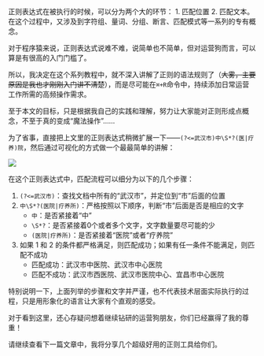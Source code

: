 正则表达式在被执行的时候，可以分为两个大的环节： 1. 匹配位置 2. 匹配文本。在这个过程中，又涉及到字符组、量词、分组、断言、匹配模式等一系列的专有概念。

对于程序猿来说，正则表达式说难不难，说简单也不简单，但对运营狗而言，可以算是有很高的入门门槛了。

所以，我决定在这个系列教程中，就不深入讲解了正则的语法规则了（~~大雾，主要原因是我也才刚刚入门讲不清楚~~），而是尽可能在`⌘+R`命令中，持续添加日常运营工作所需的高频操作需求。

至于本文的目标，只是根据我自己的实践和理解，努力让大家能对正则形成点概念，不至于真的变成“魔法操作”……

为了省事，直接把上文里的正则表达式稍微扩展一下——`(?<=武汉市)中\S*?(医|疗养)院`，然后通过可视化的方式做一个最最简单的讲解：

![](http://assets.libukai.top/img/正则可视化.jpg)

在这个正则表达式中，匹配流程可以细分为以下的几个步骤：

1. `(?<=武汉市)`：查找文档中所有的“武汉市”，并定位到“市”后面的位置
2. `中\S*?(医院|疗养所)`：严格按照以下顺序，判断“市”后面是否是相应的文字
    + `中`：是否紧接着“中”
    + `\S*?`：是否紧接着0个或者多个文字，文字数量要尽可能的少
    + `(医院|疗养所)`：是否紧接着“医院”或者“疗养院”
3. 如果 1 和 2 的条件都严格满足，则匹配成功；如果有任一条件不能满足，则匹配不成功
    + 匹配成功：武汉市中医院、武汉市中心医院
    + 匹配不成功：武汉市西医院、武汉市医院中心、宜昌市中心医院

特别说明一下，上面列举的步骤和文字并严谨，也不代表技术层面实际执行的过程，只是用形象化的语言让大家有个直观的感受。

对于看到这里，还心存疑问想着继续钻研的运营狗朋友，你们已经赢得了我的尊重！

请继续查看下一篇文章中，我将分享几个超级好用的正则工具给你们。
